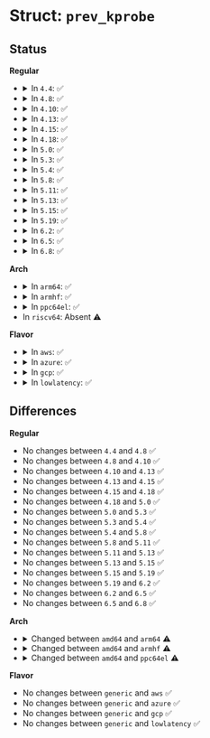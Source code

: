 # Struct: <code>prev_kprobe</code>

## Status
<b>Regular</b>
<ul>
<li>
<details>
<summary>In <code>4.4</code>: ✅</summary>

```c
struct prev_kprobe {
    struct kprobe *kp;
    long unsigned int status;
    long unsigned int old_flags;
    long unsigned int saved_flags;
};
```
</details>
</li>
<li>
<details>
<summary>In <code>4.8</code>: ✅</summary>

```c
struct prev_kprobe {
    struct kprobe *kp;
    long unsigned int status;
    long unsigned int old_flags;
    long unsigned int saved_flags;
};
```
</details>
</li>
<li>
<details>
<summary>In <code>4.10</code>: ✅</summary>

```c
struct prev_kprobe {
    struct kprobe *kp;
    long unsigned int status;
    long unsigned int old_flags;
    long unsigned int saved_flags;
};
```
</details>
</li>
<li>
<details>
<summary>In <code>4.13</code>: ✅</summary>

```c
struct prev_kprobe {
    struct kprobe *kp;
    long unsigned int status;
    long unsigned int old_flags;
    long unsigned int saved_flags;
};
```
</details>
</li>
<li>
<details>
<summary>In <code>4.15</code>: ✅</summary>

```c
struct prev_kprobe {
    struct kprobe *kp;
    long unsigned int status;
    long unsigned int old_flags;
    long unsigned int saved_flags;
};
```
</details>
</li>
<li>
<details>
<summary>In <code>4.18</code>: ✅</summary>

```c
struct prev_kprobe {
    struct kprobe *kp;
    long unsigned int status;
    long unsigned int old_flags;
    long unsigned int saved_flags;
};
```
</details>
</li>
<li>
<details>
<summary>In <code>5.0</code>: ✅</summary>

```c
struct prev_kprobe {
    struct kprobe *kp;
    long unsigned int status;
    long unsigned int old_flags;
    long unsigned int saved_flags;
};
```
</details>
</li>
<li>
<details>
<summary>In <code>5.3</code>: ✅</summary>

```c
struct prev_kprobe {
    struct kprobe *kp;
    long unsigned int status;
    long unsigned int old_flags;
    long unsigned int saved_flags;
};
```
</details>
</li>
<li>
<details>
<summary>In <code>5.4</code>: ✅</summary>

```c
struct prev_kprobe {
    struct kprobe *kp;
    long unsigned int status;
    long unsigned int old_flags;
    long unsigned int saved_flags;
};
```
</details>
</li>
<li>
<details>
<summary>In <code>5.8</code>: ✅</summary>

```c
struct prev_kprobe {
    struct kprobe *kp;
    long unsigned int status;
    long unsigned int old_flags;
    long unsigned int saved_flags;
};
```
</details>
</li>
<li>
<details>
<summary>In <code>5.11</code>: ✅</summary>

```c
struct prev_kprobe {
    struct kprobe *kp;
    long unsigned int status;
    long unsigned int old_flags;
    long unsigned int saved_flags;
};
```
</details>
</li>
<li>
<details>
<summary>In <code>5.13</code>: ✅</summary>

```c
struct prev_kprobe {
    struct kprobe *kp;
    long unsigned int status;
    long unsigned int old_flags;
    long unsigned int saved_flags;
};
```
</details>
</li>
<li>
<details>
<summary>In <code>5.15</code>: ✅</summary>

```c
struct prev_kprobe {
    struct kprobe *kp;
    long unsigned int status;
    long unsigned int old_flags;
    long unsigned int saved_flags;
};
```
</details>
</li>
<li>
<details>
<summary>In <code>5.19</code>: ✅</summary>

```c
struct prev_kprobe {
    struct kprobe *kp;
    long unsigned int status;
    long unsigned int old_flags;
    long unsigned int saved_flags;
};
```
</details>
</li>
<li>
<details>
<summary>In <code>6.2</code>: ✅</summary>

```c
struct prev_kprobe {
    struct kprobe *kp;
    long unsigned int status;
    long unsigned int old_flags;
    long unsigned int saved_flags;
};
```
</details>
</li>
<li>
<details>
<summary>In <code>6.5</code>: ✅</summary>

```c
struct prev_kprobe {
    struct kprobe *kp;
    long unsigned int status;
    long unsigned int old_flags;
    long unsigned int saved_flags;
};
```
</details>
</li>
<li>
<details>
<summary>In <code>6.8</code>: ✅</summary>

```c
struct prev_kprobe {
    struct kprobe *kp;
    long unsigned int status;
    long unsigned int old_flags;
    long unsigned int saved_flags;
};
```
</details>
</li>
</ul>
<b>Arch</b>
<ul>
<li>
<details>
<summary>In <code>arm64</code>: ✅</summary>

```c
struct prev_kprobe {
    struct kprobe *kp;
    unsigned int status;
};
```
</details>
</li>
<li>
<details>
<summary>In <code>armhf</code>: ✅</summary>

```c
struct prev_kprobe {
    struct kprobe *kp;
    unsigned int status;
};
```
</details>
</li>
<li>
<details>
<summary>In <code>ppc64el</code>: ✅</summary>

```c
struct prev_kprobe {
    struct kprobe *kp;
    long unsigned int status;
    long unsigned int saved_msr;
};
```
</details>
</li>
<li>
In <code>riscv64</code>: Absent ⚠️
</li>
</ul>
<b>Flavor</b>
<ul>
<li>
<details>
<summary>In <code>aws</code>: ✅</summary>

```c
struct prev_kprobe {
    struct kprobe *kp;
    long unsigned int status;
    long unsigned int old_flags;
    long unsigned int saved_flags;
};
```
</details>
</li>
<li>
<details>
<summary>In <code>azure</code>: ✅</summary>

```c
struct prev_kprobe {
    struct kprobe *kp;
    long unsigned int status;
    long unsigned int old_flags;
    long unsigned int saved_flags;
};
```
</details>
</li>
<li>
<details>
<summary>In <code>gcp</code>: ✅</summary>

```c
struct prev_kprobe {
    struct kprobe *kp;
    long unsigned int status;
    long unsigned int old_flags;
    long unsigned int saved_flags;
};
```
</details>
</li>
<li>
<details>
<summary>In <code>lowlatency</code>: ✅</summary>

```c
struct prev_kprobe {
    struct kprobe *kp;
    long unsigned int status;
    long unsigned int old_flags;
    long unsigned int saved_flags;
};
```
</details>
</li>
</ul>

## Differences
<b>Regular</b>
<ul>
<li>
No changes between <code>4.4</code> and <code>4.8</code> ✅
</li>
<li>
No changes between <code>4.8</code> and <code>4.10</code> ✅
</li>
<li>
No changes between <code>4.10</code> and <code>4.13</code> ✅
</li>
<li>
No changes between <code>4.13</code> and <code>4.15</code> ✅
</li>
<li>
No changes between <code>4.15</code> and <code>4.18</code> ✅
</li>
<li>
No changes between <code>4.18</code> and <code>5.0</code> ✅
</li>
<li>
No changes between <code>5.0</code> and <code>5.3</code> ✅
</li>
<li>
No changes between <code>5.3</code> and <code>5.4</code> ✅
</li>
<li>
No changes between <code>5.4</code> and <code>5.8</code> ✅
</li>
<li>
No changes between <code>5.8</code> and <code>5.11</code> ✅
</li>
<li>
No changes between <code>5.11</code> and <code>5.13</code> ✅
</li>
<li>
No changes between <code>5.13</code> and <code>5.15</code> ✅
</li>
<li>
No changes between <code>5.15</code> and <code>5.19</code> ✅
</li>
<li>
No changes between <code>5.19</code> and <code>6.2</code> ✅
</li>
<li>
No changes between <code>6.2</code> and <code>6.5</code> ✅
</li>
<li>
No changes between <code>6.5</code> and <code>6.8</code> ✅
</li>
</ul>
<b>Arch</b>
<ul>
<li>
<details>
<summary>Changed between <code>amd64</code> and <code>arm64</code> ⚠️</summary>
<ul>
<li>
<b>Field removed. </b>
<code>long unsigned int old_flags</code>
</li>
<li>
<b>Field removed. </b>
<code>long unsigned int saved_flags</code>
</li>
<li>
<b>Field type changed. </b>
<code>long unsigned int status</code> ➡️ <code>unsigned int status</code>
</li>
</ul>
</details>
</li>
<li>
<details>
<summary>Changed between <code>amd64</code> and <code>armhf</code> ⚠️</summary>
<ul>
<li>
<b>Field removed. </b>
<code>long unsigned int old_flags</code>
</li>
<li>
<b>Field removed. </b>
<code>long unsigned int saved_flags</code>
</li>
<li>
<b>Field type changed. </b>
<code>long unsigned int status</code> ➡️ <code>unsigned int status</code>
</li>
</ul>
</details>
</li>
<li>
<details>
<summary>Changed between <code>amd64</code> and <code>ppc64el</code> ⚠️</summary>
<ul>
<li>
<b>Field added. </b>
<code>long unsigned int saved_msr</code>
</li>
<li>
<b>Field removed. </b>
<code>long unsigned int old_flags</code>
</li>
<li>
<b>Field removed. </b>
<code>long unsigned int saved_flags</code>
</li>
</ul>
</details>
</li>
</ul>
<b>Flavor</b>
<ul>
<li>
No changes between <code>generic</code> and <code>aws</code> ✅
</li>
<li>
No changes between <code>generic</code> and <code>azure</code> ✅
</li>
<li>
No changes between <code>generic</code> and <code>gcp</code> ✅
</li>
<li>
No changes between <code>generic</code> and <code>lowlatency</code> ✅
</li>
</ul>
